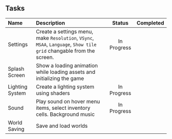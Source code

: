 ## Tasks
|      Name       |                                                        Description                                                  |   Status    | Completed   |
| :---            |                                                            :---                                                     |   :---:     |   :---:     |
| Settings        | Create a settings menu, make `Resolution`, `VSync`, `MSAA`, `Language`, `Show tile grid` changable from the screen. | In Progress |             |
| Splash Screen   | Show a loading animation while loading assets and initializing the game                                             |             |             |
| Lighting System | Create a lighting system using shaders                                                                              | In Progress |             |
| Sound           | Play sound on hover menu items, select inventory cells. Background music                                            | In Progress |             |
| World Saving    | Save and load worlds                                                                                                |             |             |
